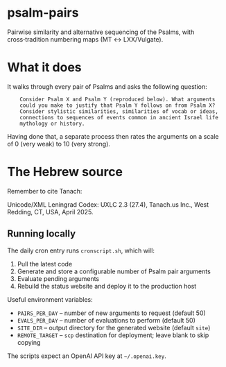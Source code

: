 # psalm-pairs
Pairwise similarity and alternative sequencing of the Psalms, with cross‑tradition numbering maps (MT ↔ LXX/Vulgate).

# What it does

It walks through every pair of Psalms and asks the following question:

        Consider Psalm X and Psalm Y (reproduced below). What arguments
        could you make to justify that Psalm Y follows on from Psalm X?
        Consider stylistic similarities, similarities of vocab or ideas,
        connections to sequences of events common in ancient Israel life
        mythology or history.

Having done that, a separate process then rates the arguments on a scale
of 0 (very weak) to 10 (very strong).


# The Hebrew source

Remember to cite Tanach:

Unicode/XML Leningrad Codex: UXLC 2.3 (27.4),
Tanach.us Inc., West Redding, CT, USA, April 2025.


## Running locally

The daily cron entry runs `cronscript.sh`, which will:

1. Pull the latest code
2. Generate and store a configurable number of Psalm pair arguments
3. Evaluate pending arguments
4. Rebuild the status website and deploy it to the production host

Useful environment variables:

- `PAIRS_PER_DAY` – number of new arguments to request (default 50)
- `EVALS_PER_DAY` – number of evaluations to perform (default 50)
- `SITE_DIR` – output directory for the generated website (default `site`)
- `REMOTE_TARGET` – `scp` destination for deployment; leave blank to skip copying

The scripts expect an OpenAI API key at `~/.openai.key`.
